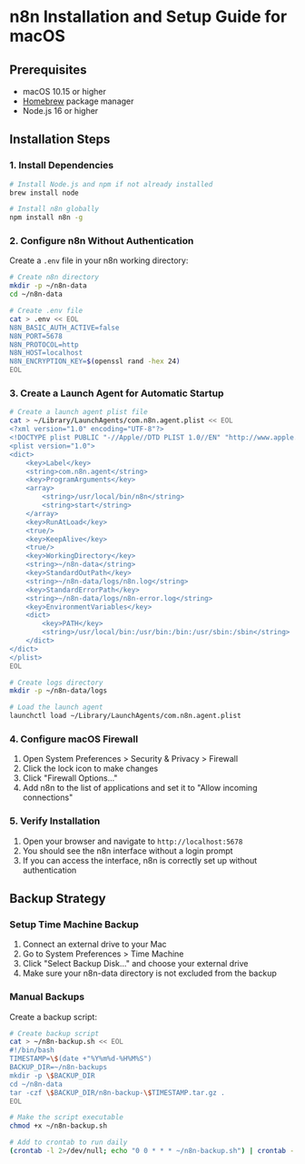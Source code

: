 # n8n Installation and Setup Guide for macOS

## Prerequisites
- macOS 10.15 or higher
- [Homebrew](https://brew.sh/) package manager
- Node.js 16 or higher

## Installation Steps

### 1. Install Dependencies

```bash
# Install Node.js and npm if not already installed
brew install node

# Install n8n globally
npm install n8n -g
```

### 2. Configure n8n Without Authentication

Create a `.env` file in your n8n working directory:

```bash
# Create n8n directory
mkdir -p ~/n8n-data
cd ~/n8n-data

# Create .env file
cat > .env << EOL
N8N_BASIC_AUTH_ACTIVE=false
N8N_PORT=5678
N8N_PROTOCOL=http
N8N_HOST=localhost
N8N_ENCRYPTION_KEY=$(openssl rand -hex 24)
EOL
```

### 3. Create a Launch Agent for Automatic Startup

```bash
# Create a launch agent plist file
cat > ~/Library/LaunchAgents/com.n8n.agent.plist << EOL
<?xml version="1.0" encoding="UTF-8"?>
<!DOCTYPE plist PUBLIC "-//Apple//DTD PLIST 1.0//EN" "http://www.apple.com/DTDs/PropertyList-1.0.dtd">
<plist version="1.0">
<dict>
    <key>Label</key>
    <string>com.n8n.agent</string>
    <key>ProgramArguments</key>
    <array>
        <string>/usr/local/bin/n8n</string>
        <string>start</string>
    </array>
    <key>RunAtLoad</key>
    <true/>
    <key>KeepAlive</key>
    <true/>
    <key>WorkingDirectory</key>
    <string>~/n8n-data</string>
    <key>StandardOutPath</key>
    <string>~/n8n-data/logs/n8n.log</string>
    <key>StandardErrorPath</key>
    <string>~/n8n-data/logs/n8n-error.log</string>
    <key>EnvironmentVariables</key>
    <dict>
        <key>PATH</key>
        <string>/usr/local/bin:/usr/bin:/bin:/usr/sbin:/sbin</string>
    </dict>
</dict>
</plist>
EOL

# Create logs directory
mkdir -p ~/n8n-data/logs

# Load the launch agent
launchctl load ~/Library/LaunchAgents/com.n8n.agent.plist
```

### 4. Configure macOS Firewall

1. Open System Preferences > Security & Privacy > Firewall
2. Click the lock icon to make changes
3. Click "Firewall Options..."
4. Add n8n to the list of applications and set it to "Allow incoming connections"

### 5. Verify Installation

1. Open your browser and navigate to `http://localhost:5678`
2. You should see the n8n interface without a login prompt
3. If you can access the interface, n8n is correctly set up without authentication

## Backup Strategy

### Setup Time Machine Backup
1. Connect an external drive to your Mac
2. Go to System Preferences > Time Machine
3. Click "Select Backup Disk..." and choose your external drive
4. Make sure your n8n-data directory is not excluded from the backup

### Manual Backups
Create a backup script:

```bash
# Create backup script
cat > ~/n8n-backup.sh << EOL
#!/bin/bash
TIMESTAMP=\$(date +"%Y%m%d-%H%M%S")
BACKUP_DIR=~/n8n-backups
mkdir -p \$BACKUP_DIR
cd ~/n8n-data
tar -czf \$BACKUP_DIR/n8n-backup-\$TIMESTAMP.tar.gz .
EOL

# Make the script executable
chmod +x ~/n8n-backup.sh

# Add to crontab to run daily
(crontab -l 2>/dev/null; echo "0 0 * * * ~/n8n-backup.sh") | crontab -
``` 